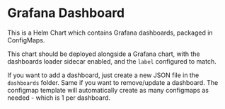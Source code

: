 # Grafana Dashboard

This is a Helm Chart which contains Grafana dashboards, packaged in ConfigMaps.

This chart should be deployed alongside a Grafana chart, with the dashboards loader sidecar enabled, and the `label` configured to match.

If you want to add a dashboard, just create a new JSON file in the `dashboards` folder. Same if you want to remove/update a dashboard. The configmap template will automatically create as many configmaps as needed - which is 1 per dashboard.
